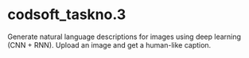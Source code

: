 # codsoft_taskno.3
Generate natural language descriptions for images using deep learning (CNN + RNN). Upload an image and get a human-like caption.

